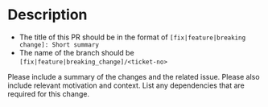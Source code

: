 # Description

- The title of this PR should be in the format of `[fix|feature|breaking change]: Short summary`
- The name of the branch should be `[fix|feature|breaking_change]/<ticket-no>`

Please include a summary of the changes and the related issue. Please also include relevant motivation and context. List any dependencies that are required for this change.